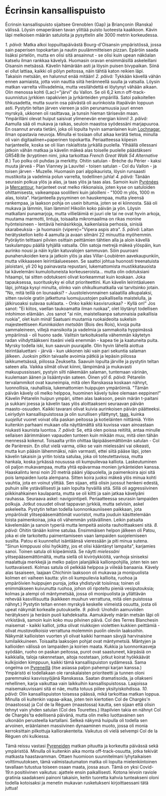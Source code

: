# Écrinsin kansallispuisto

Écrinsin kansallispuisto sijaitsee Grenoblen (Gap) ja Briançonin (Ranska) välissä. Löysin omaperäisen tavan ylittää puisto luoteesta kaakkoon. Kävin läpi melkoisen määrän satuloita ja pysyttelin alle 3000 metrin korkeudessa.

*1. päivä:* Matka alkoi loppuiltapäivästä Bourg-d'Oisansin ympäristössä, jossa sain paperisen topokartan ja nautin puulämmitteisen pizzan. Epäröin saada lisäksi pirtelön, mutta en olisi sitä ansainnut - se olisi kuin upean näköalan katselu ilman rankkaa kävelyä. Huomasin oravan ensimmäisillä askeleillani Oisansin metsässä. Kävelin hämärään asti ja löysin puisen bivypaikan. Siinä ei ollut lattiaa, kaikki oli pölyn peitossa, näin tähtiä katon reikien läpi. Takaisin metsään, en halunnut enää mitään!
*2. päivä:* Tykkään kävellä vähän ennen aamiaista, jotta voin nauttia siitä heränneellä suulla ja vatsalla. Löysin matkan varrelta villivadelmia, mutta vesilähdettä ei löytynyt vähään aikaan. Olin menossa kohti {Lac}="järvi" du Vallon. Se oli 6,2 km:n off-track-suunnistus jyrkkien rapakivien ja jyrkänteiden ympärillä. Satoi paikoitellen tihkusadetta, mutta suurin osa päivästä oli aurinkoista iltapäivän loppuun asti. Pystytin teltan järven viereen ja söin perunamuusia juuri ennen myrskyä, ukkonen oli rasittavaa, ja tunsin hieman tärisevän maan. Ympärilläni olevat huiput saisivat ylimenevän energian kiinni!
*3. päivä:* Aamulla sää oli mukava ja raikas, seuloin maastoa syödessäni marjapuuroa. En osannut arvata tietäni, joka oli lopulta hyvin samanlainen kuin [Lochnagar](story:Rees_Lochnagar_Dart), ilman opastavia neuvoja. Minulla ei tosiaan ollut aikaa kerätä tietoa, minulla oli vain digitaalinen+paperinen topokartta. Periaatteessa kiipesin harjanteelle, koska se oli liian riskialtista jyrkällä puolella. Ylhäällä ollessani jatkoin vähän matkaa ja kävelin mäkeä alas toiselle puolelle päästäkseni GR54B:lle (kryptinen nimi, joka tarkoittaa *French Great Walk 54 Alternative B*.) Tuo polku oli puhdas ja merkitty. Ohitin satulan - Brèche du Périer - kaksi muuta järveä - Plan Vianney ja Lauvitel - toisen satulan - Col du Vallon - ja toisen järven - Muzelle. Huomasin pari alppikaurista, löysin runsaasti mustikoita ja vadelmia polun varrelta, todellinen juhla!
*4. päivä:* Tänään seurasin polkua ylös ja alas, ja taas ylös ja taas alas. Samoin kuin [Pyrénées](story:Pyrenees) ja [Mercantour](story:Trou_Ane), harjanteet ovat melko rikkonaisia, joten kyse on satuloiden ohittamisesta, vaikeampaa soolilleni kuin jaloilleni - "1000 m ylös, 1000 m alas, toista". Harjanteella pysyminen on hauskempaa, mutta yleensä rankempaa, ja laakson pohja on usein bitumia, joten se ei kiinnosta. Sää oli mukava ja lämmin, liian lämmin! Hikoilin koko päivän ja yön. Löysin matkallani punamarjoja, mutta villieläimiä ei juuri ole tai ne ovat hyvin arkoja, muutama marmotti, lintuja, toisaalta mikromaailma on rikas monine hyönteisineen - lentäviä heinäsirkkoja, kaikenlaisia perhosia, sinisiä skarabeuksia - ja huomasin {vipere}="Vipera aspis atra".
*5. päivä:* Laitan herätyskellon kello 4 aamulla ja avaan silmäni 22 minuuttia myöhemmin. Pyöräytin telttaani pilvien osittain peittämien tähtien alla ja aloin kävellä taskulamppu päällä tyhjällä vatsalla. Olin satoja metrejä mäkeä ylöspäin, kun aurinko nousi ja näin kylän katuvalojen sammuvan. Söin puuroani punaherukoiden kera ja jatkoin ylös ja alas Villar-Loubièren aavekaupunkiin, mutta vilkkaaseen leirintäalueeseen. Se saattoi johtua huonosti treenatuista jaloistani, yli 20 kg painavasta repustani, lukemattomista mustikkatauoista tai kävelemäni kumuloituneista korkeuseroista... mutta olin odotuksiani hitaampi, tai sitten odotukseni olivat korkeammat kuin koskaan. Joka tapauksessa, suorituskyky ei ollut prioriteettini. Kun kävelin leirintäalueen läpi, johtaja kysyi minulta, olinko vain ohikulkumatkalla vai tarvitsinko jotain. "No, mitä teillä on lounaaksi? - Juustoleivonnainen salaatilla alkupalaksi, sitten raviole gratin jatkettuna luomujuustojen paikallisella maistelulla, ja jälkiruoaksi sulavaa suklaata. - Onko kaikki kasvisruokaa? - Kyllä on!" Jos sanot: "Ei kiitos, vaellan taukoamatta ilman ruokaa", olet löytänyt todellisen intohimon elämään. Jos sanot "ai niin, maistellaanpa satunnaisia paikallisia ruokia", olet kuin minä! Saatuani muutamia ruokaideoita sukelsin majesteettiseen *Kuninkaiden metsään* (Bois des Rois), kivoja puita sammaleineen, villejä mansikoita ja vadelmia ja sammakoita hyppimässä ympäriinsä - oli huono sade. Valitsin tarkoituksella vähemmän käytetyn radan viihdyttääkseni itseäni vielä enemmän - kapea tie ja kaatuneita puita. Myrsky todella iski, kun saavuin puurajalle. Olin hyvin lähellä aiottua leirintäaluettani - järviä - kun ukkonen iski vain pari sekuntia salaman jälkeen. Juoksin pitkin taivaalle avoimia pätkiä ja lepäsin piilossa laikkumetsässä, piilossa Zeukselta. Saavuin lopulta järville ja pystytin teltan sateen alla. Vaikka silmät olivat kiinni, lämpimänä ja mukavasti makuupussissani, pystyin silti näkemään salaman, tuntemaan värinän, kuulemaan äänen ja lisääntyvän sateen. Öinen yö!
*6. päivä:* Pétarelin tervalammikot ovat kauneimpia, mitä olen Ranskassa koskaan nähnyt, luonnollisia, rauhallisia, lukemattomien huippujen ympäröimiä. "Tämän päivän kävely oli melko helppoa, huominen kävely tulee olemaan eeppinen!" Kävelin Pétarelin huipun ympäri, sitten alas laaksoon, pesin märän t-paitani ja sukkani joessa ja kävelin taas ylös aloittaakseni seuraavan päivän maasto-osuuden. Kaikki tavarani olivat kuivia aurinkoisen päivän päätteeksi. Leiriydyin kansallispuistossa ja olin surullisen yllättynyt, [taas](story:Pyrenees), kuinka *suojellut* vuoret voivat olla paskan peitossa ja kotieläinten niittämiä. Yritin kuitenkin parhaani mukaan olla näyttämättä sitä kuvissa vaan ainoastaan niukasti kaunista luontoa.
*7. päivä:* Se, että olen poissa reitiltä, antaa minulle sellaisen äärimmäisen vapauden tunteen kuin mikään muu, mitä olen tähän mennessä kokenut. Toisaalta yritin ohittaa läpipääsemättömän satulan - Col de Parièresin. En ollut vielä varma, oliko se vain mielessäni vai oikeasti, mutta kun pääsin lähemmäksi, näin varmasti, ettei siitä pääse läpi, joten kävelin takaisin ja yritin toista satulaa, joka oli toteutettavissa, mutta hankala, koska jyrkässä nousussa oli kumpuilevaa kalliota. Laskeutuminen oli paljon mukavampaa, mutta yhtä epävarmaa monien jyrkänteiden kanssa. Haaskalintu lensi noin 20 metriä pääni yläpuolella, ja paimenkoira ajoi sitä pois lampaiden luota alempana. Sitten koira juoksi mäkeä ylös minua kohti vauhtia, jota en voinut ylittää. Sen sijaan, että olisin juossut henkeni edestä, puhuin sille ystävällisesti ja sain lopulta hyväillä sitä. Sillä oli aggressiivinen piikkinahkainen kaulapanta, mutta se oli kiltti ja sain jatkaa kävelyäni rauhassa. Seuraava askel: navigointipeli. Periaatteessa seurasin lampaiden polkuja. Jotkut osuudet olivat tappavan jyrkkiä, mutta selvisin, askel askeleelta. Pystytin teltan todella luonnonkauniiseen paikkaan, jota ympäröivät ylitsepääsemättömät vuoristot, mutta jouduin käsittelemään toista paimenkoiraa, joka oli vähemmän ystävällinen. Leikin patsaita kävelemään ja sanoin typeriä mutta lempeitä asioita rauhoittaakseni sitä.
*8. päivä:* Ohitin tänään kolme satulaa. Ensimmäisen helpon jälkeen oli Patou, joka ei ole tarkoitettu paimentamiseen vaan lampaiden suojelemiseen susilta. Patou ei kuunnellut isäntäänsä vieressään ja piti minua sutena. "Sinun kimppuusi olisi hyökätty, jos et olisi kääntänyt lampaita", karjamies sanoi. Toinen satula oli kiipeämistä. Se näytti *mielessäni* ylitsepääsemättömältä, mutta siellä oli kiviröykkiöitä, vanhoja siniseksi maalattuja merkkejä ja melko paljon jalanjälkiä kallionpohjilla, joten tein sen luottavaisesti. Kolmas satula oli pelkkää helppoa ja viileää banaania. Kävely alas tasaiseen, laajaan Chichinin laaksoon oli mukavaa ja monipuolista kolmen eri vaiheen kautta: ylin oli kumpuilevia kallioita, ruohoa ja ympäröivien huippujen puroja, jotka yhdistyvät toisiinsa; toinen oli enimmäkseen kuivunutta ruohoa, johon oli ripoteltu pieniä vesiputouksia; kolmas ja alempi oli mäntymetsää, jossa oli monipuolista ja yllättävän rehevää kasvillisuutta (kaikkeen muuhun verrattuna, mitä olen puistossa nähnyt.) Pystytin teltan ennen myrskyä keskelle viimeistä osuutta, josta oli upeat näkymät korkealle putoukselle.
*9. päivä:* Unohdin aamuviiden herätykseni ja heräsin puoli kahdeksalta. Aamukävely märän metsän läpi oli virkistävä, samoin kuin koko muu pilvinen päivä. Col des Terres Blanchesin maisemat - kaikki kalliot, jotka olivat niukkojen violettien kukkien peittämiä - olivat *mustavalkoisia* verrattuna molemmin puolin oleviin laaksoihin. Näkymät kallioisten vuorten yli olivat kaikki harmaan sävyjä harvinaisine lumilaikkuineen. Toisaalta laaksojen pohjat ovat mäntymetsiä. Mäntyjen ja kallioiden välissä on lampaiden ja koirien maata. Kukkia ja luonnonkasveja syödään, ruoho on paskan peitossa, purot ovat saastuneet, kärpäsiä on kaikkialla, taloja rakennetaan, aitoja nostetaan, jotkut koirat hyökkäävät kulkijoiden kimppuun, kaikki tämä kansallispuiston sydämessä. Sama ongelma on [Pyreneillä](story:Pyrenees) (itse asiassa paljon pahempi karjan kanssa.) Ympäristö ei todellakaan ole ranskalaisten prioriteetti ja tunnen oloni paremmaksi kasvissyöjänä Ranskassa. Saatan dramatisoida, ja ollakseni rehellinen, karja vaikuttaa vain laikkuihin kansallispuistossa. Laajoissa maisemakuvissani sitä ei näe, mutta totuus piilee yksityiskohdissa.
*10. päivä:* Olin kansallispuiston toisessa päässä, mikä tarkoittaa matkan loppua. Minulla oli kuitenkin vapaa-aikaa, joten tein kiertotien Col de Chargès'n (maastossa) ja Col de la Règuen (maastossa) kautta, sen sijaan että olisin tehnyt vain yhden satulan (Col des Tourettes.) Iltapilvien takia en nähnyt Col de Chargès'ta edellisenä päivänä, mutta olin melko luottavainen sen ulkonäön perusteella kartallani. Selkeä näkymä huipulla oli todella sen arvoinen, eräänlainen massiivinen dynaaminen muoto, jossa oli monia kerroksittain pilkottuja kalliorakenteita. Vaikutus oli vielä selvempi Col de la Règuen ohi kulkiessa.

Tämä reissu vastasi [Pyreneiden](story:Pyrenees) matkan pituutta ja korkeutta päivässä sekä ympäristöä. Minulla oli kuitenkin aika monta off-track-osuutta, jotka tekivät matkasta haastavamman. Ottaen huomioon suunnitelmani lyhytaikaisen volttimuutoksen, tämä valmistautumaton matka oli lopulta mielenkiintoinen tavallaan tutustua toiseen osaan maata, jossa asun. Tämä on yksi Covid-19:n positiivinen vaikutus: ajattele ensin paikallisesti. Kotona leivoin raviole gratinia saadakseni painoni takaisin, keitin tuoretta kahvia tunteakseni oloni todella kotoisaksi ja menetin mukavan rusketukseni kirjoittaessani tätä juttua!
